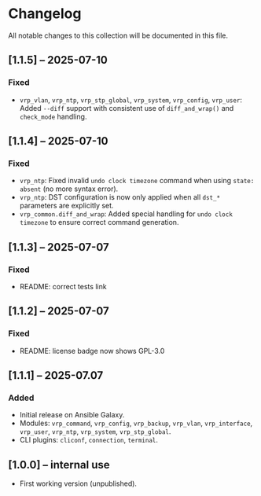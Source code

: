 # Changelog

All notable changes to this collection will be documented in this file.

## [1.1.5] – 2025-07-10
### Fixed
- `vrp_vlan`, `vrp_ntp`, `vrp_stp_global`, `vrp_system`, `vrp_config`, `vrp_user`: Added `--diff` support with consistent use of `diff_and_wrap()` and `check_mode` handling.

## [1.1.4] – 2025-07-10
### Fixed
- `vrp_ntp`: Fixed invalid `undo clock timezone` command when using `state: absent` (no more syntax error).
- `vrp_ntp`: DST configuration is now only applied when all `dst_*` parameters are explicitly set.
- `vrp_common.diff_and_wrap`: Added special handling for `undo clock timezone` to ensure correct command generation.

## [1.1.3] – 2025-07-07
### Fixed
- README: correct tests link

## [1.1.2] – 2025-07-07
### Fixed
- README: license badge now shows GPL-3.0

## [1.1.1] – 2025-07.07
### Added
- Initial release on Ansible Galaxy.
- Modules: `vrp_command`, `vrp_config`, `vrp_backup`, `vrp_vlan`, `vrp_interface`, `vrp_user`, `vrp_ntp`, `vrp_system`, `vrp_stp_global`.
- CLI plugins: `cliconf`, `connection`, `terminal`.

## [1.0.0] – internal use
- First working version (unpublished).

